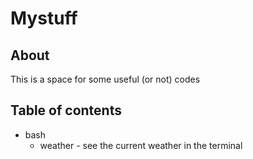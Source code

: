 # Mystuff
## About
This is a space for some useful (or not) codes

## Table of contents
 * bash
   * weather - see the current weather in the terminal 
